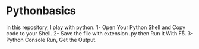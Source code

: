 # Pythonbasics
in this repository, I play with python.
1- Open Your Python Shell and Copy code to your Shell.
2- Save the file with extension .py then Run it With F5.
3- Python Console Run, Get the Output.
